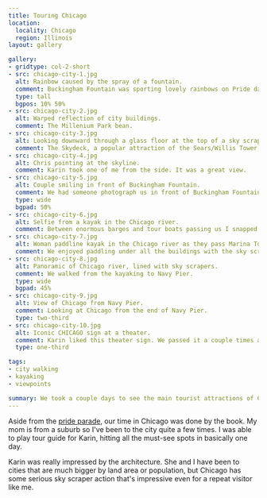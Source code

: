 ```yaml
---
title: Touring Chicago
location:
  locality: Chicago
  region: Illinois
layout: gallery

gallery:
- gridtype: col-2-short
- src: chicago-city-1.jpg
  alt: Rainbow caused by the spray of a fountain.
  comment: Buckingham Fountain was sporting lovely rainbows on Pride day.
  type: tall
  bgpos: 10% 50%
- src: chicago-city-2.jpg
  alt: Warped reflection of city buildings.
  comment: The Millenium Park bean.
- src: chicago-city-3.jpg
  alt: Looking downward through a glass floor at the top of a sky scraper.
  comment: The Skydeck, a popular attraction of the Sears/Willis Tower, added observation boxes since I last came. They stick out so you're standing on nothing but glass!
- src: chicago-city-4.jpg
  alt: Chris pointing at the skyline.
  comment: Karin took one of me from the side. It was a great view.
- src: chicago-city-5.jpg
  alt: Couple smiling in front of Buckingham Fountain.
  comment: We had someone photograph us in front of Buckingham Fountain. This is my mom's favorite spot to visit in Chicago so we sent it to her.
  type: wide
  bgpad: 50%
- src: chicago-city-6.jpg
  alt: Selfie from a kayak in the Chicago river.
  comment: Between enormous barges and tour boats passing us I snapped a few photos from the kayak.
- src: chicago-city-7.jpg
  alt: Woman paddline kayak in the Chicago river as they pass Marina Towers.
  comment: We enjoyed paddling under all the buildings with the sky scrapers towering above us.
- src: chicago-city-8.jpg
  alt: Panoramic of Chicago river, lined with sky scrapers.
  comment: We walked from the kayaking to Navy Pier.
  type: wide
  bgpad: 45%
- src: chicago-city-9.jpg
  alt: View of Chicago from Navy Pier.
  comment: Looking at Chicago from the end of Navy Pier.
  type: two-third
- src: chicago-city-10.jpg
  alt: Iconic CHICAGO sign at a theater.
  comment: Karin liked this theater sign. We passed it a couple times as we walked back to our L station during our visit.
  type: one-third

tags:
- city walking
- kayaking
- viewpoints

summary: We took a couple days to see the main tourist attractions of Chicago.
---
```


Aside from the [pride parade](/travel/chicago-pride/), our time in Chicago was done by the book. My mom is from a suburb so I've been to the city quite a few times. I was able to play tour guide for Karin, hitting all the must-see spots in basically one day.

Karin was really impressed by the architecture. She and I have been to cities that are much bigger by land area or population, but Chicago has some serious sky scraper action that's impressive even for a repeat visitor like me.
